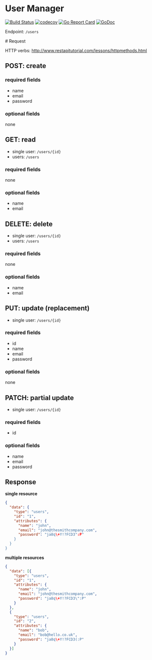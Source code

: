 # User Manager

[![Build Status](https://travis-ci.org/microlib/usermanager.svg?branch=master)](https://travis-ci.org/microlib/usermanager)
[![codecov](https://codecov.io/gh/microlib/usermanager/branch/master/graph/badge.svg)](https://codecov.io/gh/microlib/usermanager)
[![Go Report Card](https://goreportcard.com/badge/github.com/microlib/usermanager)](https://goreportcard.com/report/github.com/microlib/usermanager)
[![GoDoc](https://godoc.org/github.com/microlib/usermanager?status.svg)](https://godoc.org/github.com/microlib/usermanager)

Endpoint: `/users`

# Request 

HTTP verbs: http://www.restapitutorial.com/lessons/httpmethods.html

## POST: create

### required fields

- name
- email
- password

### optional fields

none

## GET: read

- single user: `/users/{id}`
- users: `/users`

### required fields

none

### optional fields

- name
- email


## DELETE: delete

- single user: `/users/{id}`
- users: `/users`


### required fields

none

### optional fields

- name
- email

## PUT: update (replacement)

- single user: `/users/{id}`

### required fields

- id
- name
- email
- password

### optional fields

none

## PATCH: partial update 

- single user: `/users/{id}`

### required fields

- id

### optional fields

- name
- email
- password

## Response

**single resource**

```json
{
  "data": {
    "type": "users",
    "id": "1",
    "attributes": {
      "name": "john",
      "email": "john@thesmithcompany.com",
      "password": "ja8q\+Y!?FCD3":P"
    }
  }
}
```
**multiple resources**

```json
{
  "data": [{
    "type": "users",
    "id": "1",
    "attributes": {
      "name": "john",
      "email": "john@thesmithcompany.com",
      "password": "ja8q\+Y!?FCD3\":P"
    }
  }, 
  {
    "type": "users",
    "id": "2",
    "attributes": {
      "name": "bob",
      "email": "bob@hello.co.uk",
      "password": "ja8q\+Y!?FCD3(:P"
    }
  }]
}
```
